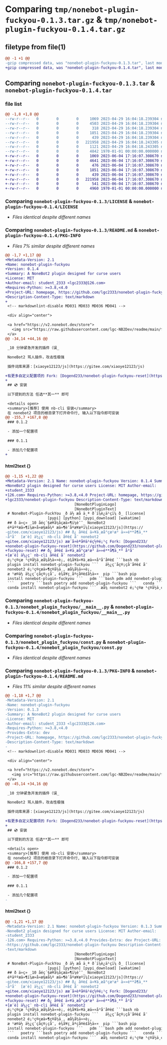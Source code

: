 # Comparing `tmp/nonebot-plugin-fuckyou-0.1.3.tar.gz` & `tmp/nonebot-plugin-fuckyou-0.1.4.tar.gz`

## filetype from file(1)

```diff
@@ -1 +1 @@
-gzip compressed data, was "nonebot-plugin-fuckyou-0.1.3.tar", last modified: Sat Apr 29 16:04:32 2023, max compression
+gzip compressed data, was "nonebot-plugin-fuckyou-0.1.4.tar", last modified: Sun Jun  4 17:16:25 2023, max compression
```

## Comparing `nonebot-plugin-fuckyou-0.1.3.tar` & `nonebot-plugin-fuckyou-0.1.4.tar`

### file list

```diff
@@ -1,8 +1,8 @@
--rw-r--r--   0        0        0     1069 2023-04-29 16:04:18.239304 nonebot-plugin-fuckyou-0.1.3/LICENSE
--rw-r--r--   0        0        0     4503 2023-04-29 16:04:18.239304 nonebot-plugin-fuckyou-0.1.3/README.md
--rw-r--r--   0        0        0      318 2023-04-29 16:04:18.239304 nonebot-plugin-fuckyou-0.1.3/nonebot_plugin_fuckyou/__init__.py
--rw-r--r--   0        0        0     1851 2023-04-29 16:04:18.239304 nonebot-plugin-fuckyou-0.1.3/nonebot_plugin_fuckyou/__main__.py
--rw-r--r--   0        0        0      439 2023-04-29 16:04:18.239304 nonebot-plugin-fuckyou-0.1.3/nonebot_plugin_fuckyou/config.py
--rw-r--r--   0        0        0   221958 2023-04-29 16:04:18.243305 nonebot-plugin-fuckyou-0.1.3/nonebot_plugin_fuckyou/const.py
--rw-r--r--   0        0        0     1121 2023-04-29 16:04:18.243305 nonebot-plugin-fuckyou-0.1.3/pyproject.toml
--rw-r--r--   0        0        0     4842 1970-01-01 00:00:00.000000 nonebot-plugin-fuckyou-0.1.3/PKG-INFO
+-rw-r--r--   0        0        0     1069 2023-06-04 17:16:07.308670 nonebot-plugin-fuckyou-0.1.4/LICENSE
+-rw-r--r--   0        0        0     4641 2023-06-04 17:16:07.308670 nonebot-plugin-fuckyou-0.1.4/README.md
+-rw-r--r--   0        0        0      476 2023-06-04 17:16:07.308670 nonebot-plugin-fuckyou-0.1.4/nonebot_plugin_fuckyou/__init__.py
+-rw-r--r--   0        0        0     1851 2023-06-04 17:16:07.308670 nonebot-plugin-fuckyou-0.1.4/nonebot_plugin_fuckyou/__main__.py
+-rw-r--r--   0        0        0      439 2023-06-04 17:16:07.308670 nonebot-plugin-fuckyou-0.1.4/nonebot_plugin_fuckyou/config.py
+-rw-r--r--   0        0        0   221958 2023-06-04 17:16:07.308670 nonebot-plugin-fuckyou-0.1.4/nonebot_plugin_fuckyou/const.py
+-rw-r--r--   0        0        0      541 2023-06-04 17:16:07.308670 nonebot-plugin-fuckyou-0.1.4/pyproject.toml
+-rw-r--r--   0        0        0     4960 1970-01-01 00:00:00.000000 nonebot-plugin-fuckyou-0.1.4/PKG-INFO
```

### Comparing `nonebot-plugin-fuckyou-0.1.3/LICENSE` & `nonebot-plugin-fuckyou-0.1.4/LICENSE`

 * *Files identical despite different names*

### Comparing `nonebot-plugin-fuckyou-0.1.3/README.md` & `nonebot-plugin-fuckyou-0.1.4/PKG-INFO`

 * *Files 7% similar despite different names*

```diff
@@ -1,7 +1,17 @@
+Metadata-Version: 2.1
+Name: nonebot-plugin-fuckyou
+Version: 0.1.4
+Summary: A NoneBot2 plugin designed for curse users
+License: MIT
+Author-email: student_2333 <lgc2333@126.com>
+Requires-Python: >=3.8,<4.0
+Project-URL: homepage, https://github.com/lgc2333/nonebot-plugin-fuckyou
+Description-Content-Type: text/markdown
+
 <!-- markdownlint-disable MD031 MD033 MD036 MD041 -->
 
 <div align="center">
 
 <a href="https://v2.nonebot.dev/store">
   <img src="https://raw.githubusercontent.com/lgc-NB2Dev/readme/main/fuckyou/logo.png" width="180" height="180" alt="NoneBotPluginLogo">
 </a>
@@ -34,14 +44,16 @@
 
 _10 分钟紧急开发的插件（误_
 
 NoneBot2 骂人插件，攻击性极强
 
 插件词库来源：[xiaoye12123/js](https://gitee.com/xiaoye12123/js)
 
+有更多自定义配置项的 Fork: [Dogend233/nonebot-plugin-fuckyou-reset](https://github.com/Dogend233/nonebot-plugin-fuckyou-reset)
+
 ## 💿 安装
 
 以下提到的方法 任选**其一** 即可
 
 <details open>
 <summary>[推荐] 使用 nb-cli 安装</summary>
 在 nonebot2 项目的根目录下打开命令行, 输入以下指令即可安装
@@ -155,7 +167,8 @@
 ### 0.1.2
 
 - 添加一个配置项
 
 ### 0.1.1
 
 - 添加几个配置项
+
```

#### html2text {}

```diff
@@ -1,15 +1,22 @@
+Metadata-Version: 2.1 Name: nonebot-plugin-fuckyou Version: 0.1.4 Summary: A
+NoneBot2 plugin designed for curse users License: MIT Author-email:
+student_2333
+126.com> Requires-Python: >=3.8,<4.0 Project-URL: homepage, https://github.com/
+lgc2333/nonebot-plugin-fuckyou Description-Content-Type: text/markdown
                               [NoneBotPluginLogo]
                               [NoneBotPluginText]
 # NoneBot-Plugin-FuckYou _ð ä½ æå ä¸ª ð´ï¼è¿ä¹çï¼ ð_ [license]
                   [pypi] [python] [pypi_download] [wakatime]
 ## ð ä»ç» _10 åéç´§æ¥å¼åçæä»¶ï¼è¯¯_ NoneBot2
 éªäººæä»¶ï¼æ»å»æ§æå¼º æä»¶è¯åºæ¥æºï¼[xiaoye12123/js](https://
-gitee.com/xiaoye12123/js) ## ð¿ å®è£ ä»¥ä¸æå°çæ¹æ³ ä»»é**å¶ä¸**
-å³å¯  [æ¨è] ä½¿ç¨ nb-cli å®è£ å¨ nonebot2
+gitee.com/xiaoye12123/js) ææ´å¤èªå®ä¹éç½®é¡¹ç Fork: [Dogend233/
+nonebot-plugin-fuckyou-reset](https://github.com/Dogend233/nonebot-plugin-
+fuckyou-reset) ## ð¿ å®è£ ä»¥ä¸æå°çæ¹æ³ ä»»é**å¶ä¸** å³å¯
+[æ¨è] ä½¿ç¨ nb-cli å®è£ å¨ nonebot2
 é¡¹ç®çæ ¹ç®å½ä¸æå¼å½ä»¤è¡, è¾å¥ä»¥ä¸æä»¤å³å¯å®è£ ```bash nb
 plugin install nonebot-plugin-fuckyou ```   ä½¿ç¨åç®¡çå¨å®è£ å¨
 nonebot2 é¡¹ç®çæä»¶ç®å½ä¸, æå¼å½ä»¤è¡,
 æ ¹æ®ä½ ä½¿ç¨çåç®¡çå¨, è¾å¥ç¸åºçå®è£å½ä»¤  pip ```bash pip
 install nonebot-plugin-fuckyou ```   pdm ```bash pdm add nonebot-plugin-fuckyou
 ```   poetry ```bash poetry add nonebot-plugin-fuckyou ```   conda ```bash
 conda install nonebot-plugin-fuckyou ```  æå¼ nonebot2 é¡¹ç®æ ¹ç®å½ä¸ç
```

### Comparing `nonebot-plugin-fuckyou-0.1.3/nonebot_plugin_fuckyou/__main__.py` & `nonebot-plugin-fuckyou-0.1.4/nonebot_plugin_fuckyou/__main__.py`

 * *Files identical despite different names*

### Comparing `nonebot-plugin-fuckyou-0.1.3/nonebot_plugin_fuckyou/const.py` & `nonebot-plugin-fuckyou-0.1.4/nonebot_plugin_fuckyou/const.py`

 * *Files identical despite different names*

### Comparing `nonebot-plugin-fuckyou-0.1.3/PKG-INFO` & `nonebot-plugin-fuckyou-0.1.4/README.md`

 * *Files 11% similar despite different names*

```diff
@@ -1,18 +1,7 @@
-Metadata-Version: 2.1
-Name: nonebot-plugin-fuckyou
-Version: 0.1.3
-Summary: A NoneBot2 plugin designed for curse users
-License: MIT
-Author-email: student_2333 <lgc2333@126.com>
-Requires-Python: >=3.8,<4.0
-Provides-Extra: dev
-Project-URL: homepage, https://github.com/lgc2333/nonebot-plugin-fuckyou
-Description-Content-Type: text/markdown
-
 <!-- markdownlint-disable MD031 MD033 MD036 MD041 -->
 
 <div align="center">
 
 <a href="https://v2.nonebot.dev/store">
   <img src="https://raw.githubusercontent.com/lgc-NB2Dev/readme/main/fuckyou/logo.png" width="180" height="180" alt="NoneBotPluginLogo">
 </a>
@@ -45,14 +34,16 @@
 
 _10 分钟紧急开发的插件（误_
 
 NoneBot2 骂人插件，攻击性极强
 
 插件词库来源：[xiaoye12123/js](https://gitee.com/xiaoye12123/js)
 
+有更多自定义配置项的 Fork: [Dogend233/nonebot-plugin-fuckyou-reset](https://github.com/Dogend233/nonebot-plugin-fuckyou-reset)
+
 ## 💿 安装
 
 以下提到的方法 任选**其一** 即可
 
 <details open>
 <summary>[推荐] 使用 nb-cli 安装</summary>
 在 nonebot2 项目的根目录下打开命令行, 输入以下指令即可安装
@@ -166,8 +157,7 @@
 ### 0.1.2
 
 - 添加一个配置项
 
 ### 0.1.1
 
 - 添加几个配置项
-
```

#### html2text {}

```diff
@@ -1,21 +1,17 @@
-Metadata-Version: 2.1 Name: nonebot-plugin-fuckyou Version: 0.1.3 Summary: A
-NoneBot2 plugin designed for curse users License: MIT Author-email:
-student_2333
-126.com> Requires-Python: >=3.8,<4.0 Provides-Extra: dev Project-URL: homepage,
-https://github.com/lgc2333/nonebot-plugin-fuckyou Description-Content-Type:
-text/markdown
                               [NoneBotPluginLogo]
                               [NoneBotPluginText]
 # NoneBot-Plugin-FuckYou _ð ä½ æå ä¸ª ð´ï¼è¿ä¹çï¼ ð_ [license]
                   [pypi] [python] [pypi_download] [wakatime]
 ## ð ä»ç» _10 åéç´§æ¥å¼åçæä»¶ï¼è¯¯_ NoneBot2
 éªäººæä»¶ï¼æ»å»æ§æå¼º æä»¶è¯åºæ¥æºï¼[xiaoye12123/js](https://
-gitee.com/xiaoye12123/js) ## ð¿ å®è£ ä»¥ä¸æå°çæ¹æ³ ä»»é**å¶ä¸**
-å³å¯  [æ¨è] ä½¿ç¨ nb-cli å®è£ å¨ nonebot2
+gitee.com/xiaoye12123/js) ææ´å¤èªå®ä¹éç½®é¡¹ç Fork: [Dogend233/
+nonebot-plugin-fuckyou-reset](https://github.com/Dogend233/nonebot-plugin-
+fuckyou-reset) ## ð¿ å®è£ ä»¥ä¸æå°çæ¹æ³ ä»»é**å¶ä¸** å³å¯
+[æ¨è] ä½¿ç¨ nb-cli å®è£ å¨ nonebot2
 é¡¹ç®çæ ¹ç®å½ä¸æå¼å½ä»¤è¡, è¾å¥ä»¥ä¸æä»¤å³å¯å®è£ ```bash nb
 plugin install nonebot-plugin-fuckyou ```   ä½¿ç¨åç®¡çå¨å®è£ å¨
 nonebot2 é¡¹ç®çæä»¶ç®å½ä¸, æå¼å½ä»¤è¡,
 æ ¹æ®ä½ ä½¿ç¨çåç®¡çå¨, è¾å¥ç¸åºçå®è£å½ä»¤  pip ```bash pip
 install nonebot-plugin-fuckyou ```   pdm ```bash pdm add nonebot-plugin-fuckyou
 ```   poetry ```bash poetry add nonebot-plugin-fuckyou ```   conda ```bash
 conda install nonebot-plugin-fuckyou ```  æå¼ nonebot2 é¡¹ç®æ ¹ç®å½ä¸ç
```

